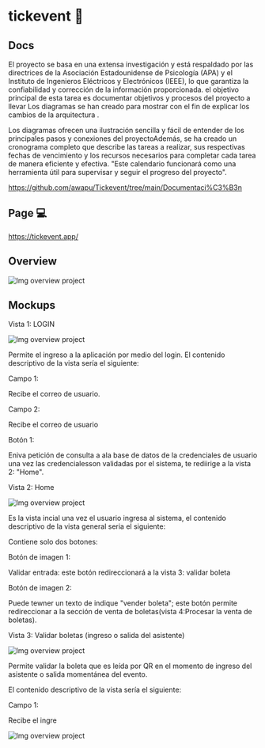 # tickevent 🎫

## Docs
El proyecto se basa en una extensa investigación y está respaldado por las directrices de la Asociación Estadounidense de Psicología (APA) y el Instituto de Ingenieros Eléctricos y Electrónicos (IEEE), lo que garantiza la confiabilidad y corrección de la información proporcionada. el objetivo principal de esta tarea es documentar objetivos y procesos del proyecto a llevar Los diagramas se han creado para mostrar  con el fin de explicar los cambios de la arquitectura .

Los diagramas ofrecen una ilustración sencilla y fácil de entender de los principales pasos y conexiones del proyectoAdemás, se ha creado un cronograma completo que describe las tareas a realizar, sus respectivas fechas de vencimiento y los recursos necesarios para completar cada tarea de manera eficiente y efectiva. "Este calendario funcionará como una herramienta útil para supervisar y seguir el progreso del proyecto".

https://github.com/awapu/Tickevent/tree/main/Documentaci%C3%B3n

## Page 💻

https://tickevent.app/

## Overview 

![Img overview project](https://github.com/awapu/Tickevent/blob/main/public/images/Images/Monochrome%20Collage%20Ripped%20Paper%20Instagram%20Story.png)



 ## Mockups 
 Vista 1: LOGIN
 
![Img overview project](https://github.com/awapu/Tickevent/blob/main/public/images/Images/1.png)

 Permite el ingreso a la aplicación por medio del login.
 El contenido descriptivo de la vista sería el siguiente:
 
 Campo 1:
 
 Recibe el correo de usuario.

 Campo 2:
 
 Recibe el correo de usuario
 
 Botón 1:
 
 Eniva petición de consulta a ala base de datos de la credenciales de usuario 
 una vez las credencialesson validadas por el sistema, te rediirige a la vista 2: "Home".
 
Vista 2: Home

![Img overview project](https://github.com/awapu/Tickevent/blob/main/public/images/Images/2.png)

Es la vista incial una vez el usuario ingresa al sistema, el contenido descriptivo de la vista general seria el siguiente:

Contiene solo dos botones:

Botón de imagen 1:

Validar entrada: este botón redireccionará a la vista 3: validar boleta

Botón de imagen 2:

Puede tewner un texto de indique "vender boleta"; este botón permite redireccionar a la sección de venta de boletas(vista 4:Procesar la venta de boletas).

Vista 3: Validar boletas (ingreso o salida del asistente)

![Img overview project](https://github.com/awapu/Tickevent/blob/main/public/images/Images/3.png)

Permite validar la boleta que es leída por QR en el momento de ingreso del asistente o salida momentánea del evento.

El contenido descriptivo de la vista sería el siguiente:

Campo 1:

Recibe el ingre 

![Img overview project](https://github.com/awapu/Tickevent/blob/main/public/images/Images/4.png)
 
 
